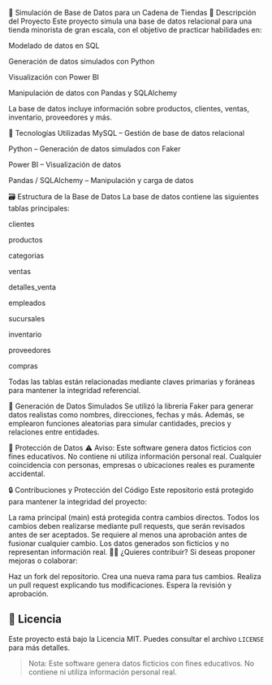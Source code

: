 🛒 Simulación de Base de Datos para un Cadena de Tiendas
📌 Descripción del Proyecto
Este proyecto simula una base de datos relacional para una tienda minorista de gran escala, con el objetivo de practicar habilidades en:

Modelado de datos en SQL

Generación de datos simulados con Python

Visualización con Power BI

Manipulación de datos con Pandas y SQLAlchemy

La base de datos incluye información sobre productos, clientes, ventas, inventario, proveedores y más.

🧰 Tecnologías Utilizadas
MySQL – Gestión de base de datos relacional

Python – Generación de datos simulados con Faker

Power BI – Visualización de datos

Pandas / SQLAlchemy – Manipulación y carga de datos

🗃️ Estructura de la Base de Datos
La base de datos contiene las siguientes tablas principales:

clientes

productos

categorias

ventas

detalles_venta

empleados

sucursales

inventario

proveedores

compras

Todas las tablas están relacionadas mediante claves primarias y foráneas para mantener la integridad referencial.

🧪 Generación de Datos Simulados
Se utilizó la librería Faker para generar datos realistas como nombres, direcciones, fechas y más. Además, se emplearon funciones aleatorias para simular cantidades, precios y relaciones entre entidades.

🔐 Protección de Datos
⚠️ Aviso: Este software genera datos ficticios con fines educativos. No contiene ni utiliza información personal real. Cualquier coincidencia con personas, empresas o ubicaciones reales es puramente accidental.

🔒 Contribuciones y Protección del Código
Este repositorio está protegido para mantener la integridad del proyecto:

La rama principal (main) está protegida contra cambios directos.
Todos los cambios deben realizarse mediante pull requests, que serán revisados antes de ser aceptados.
Se requiere al menos una aprobación antes de fusionar cualquier cambio.
Los datos generados son ficticios y no representan información real.
🧑‍💻 ¿Quieres contribuir?
Si deseas proponer mejoras o colaborar:

Haz un fork del repositorio.
Crea una nueva rama para tus cambios.
Realiza un pull request explicando tus modificaciones.
Espera la revisión y aprobación.


## 📄 Licencia

Este proyecto está bajo la Licencia MIT. Puedes consultar el archivo `LICENSE`  para más detalles.

> Nota: Este software genera datos ficticios con fines educativos. No contiene ni utiliza información personal real.

